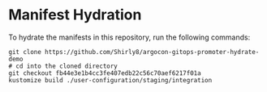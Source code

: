 # Manifest Hydration

To hydrate the manifests in this repository, run the following commands:

```shell
git clone https://github.com/Shirly8/argocon-gitops-promoter-hydrate-demo
# cd into the cloned directory
git checkout fb44e3e1b4cc3fe407edb22c56c70aef6217f01a
kustomize build ./user-configuration/staging/integration
```
